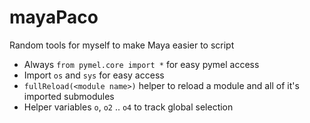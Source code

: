 # mayaPaco
Random tools for myself to make Maya easier to script

* Always `from pymel.core import *` for easy pymel access
* Import `os` and `sys` for easy access
* `fullReload(<module name>)` helper to reload a module and all of it's imported submodules
* Helper variables `o`, `o2` .. `o4` to track global selection